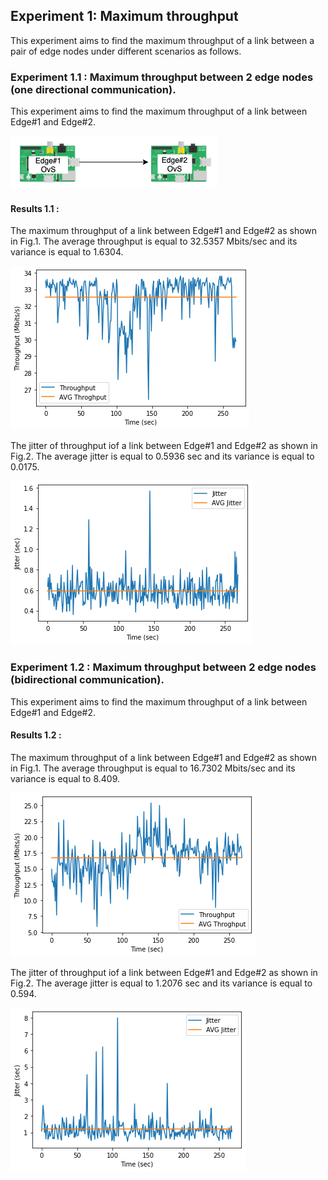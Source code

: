 ## Experiment 1: Maximum throughput 
This experiment aims to find the maximum throughput of a link between a pair of edge nodes under different scenarios as follows. 

### Experiment 1.1 : Maximum throughput between 2 edge nodes (one directional communication).
This experiment aims to find the maximum throughput of a link between Edge#1 and Edge#2.  <br />

![Edge topology](./Result_Figure/SADEdge-Topology_1_1.png)

#### Results 1.1 : 
The maximum throughput of a link between Edge#1 and Edge#2 as shown in Fig.1. The average throughput is equal to 32.5357 Mbits/sec and its variance is equal to 1.6304.<br />

![Fig.1: Maximum Throughput](./Result_Figure/Maximum_thru_test1_1.png)

The jitter of throughput iof a link between Edge#1 and Edge#2 as shown in Fig.2. The average jitter is equal to 0.5936 sec and its variance is equal to 0.0175. <br />

![Fig.2: Jitter](./Result_Figure/Jitter_test_1_1.png)

### Experiment 1.2 : Maximum throughput between 2 edge nodes (bidirectional communication).
This experiment aims to find the maximum throughput of a link between Edge#1 and Edge#2.  <br />

#### Results 1.2 : 
The maximum throughput of a link between Edge#1 and Edge#2 as shown in Fig.1. The average throughput is equal to 16.7302 Mbits/sec and its variance is equal to 8.409.<br />


![Fig.3: Maximum Throughput](./Result_Figure/Maximum_thru_test1_2.png)


The jitter of throughput iof a link between Edge#1 and Edge#2 as shown in Fig.2. The average jitter is equal to 1.2076 sec and its variance is equal to 0.594. <br />

![Fig.4: Jitter](./Result_Figure/Jitter_test_1_2.png)
